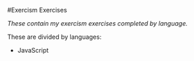 #Exercism Exercises

_These contain my exercism exercises completed by language._

These are divided by languages:

* JavaScript
